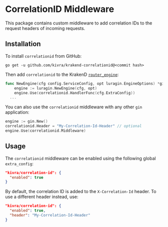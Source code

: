 # CorrelationID Middleware

This package contains custom middleware to add correlation IDs to the request
headers of incoming requests.

## Installation

To install `correlationid` from GitHub:

    go get -u github.com/kivra/krakend-correlationid@<commit hash>

Then add `correlationid` to the KrakenD [`router_engine`](https://github.com/devopsfaith/krakend-ce/blob/master/router_engine.go):

```go
func NewEngine(cfg config.ServiceConfig, opt luragin.EngineOptions) *gin.Engine {
	engine := luragin.NewEngine(cfg, opt)
	engine.Use(correlationid.HandlerFunc(cfg.ExtraConfig))
  ...
```

You can also use the `correlationid` middleware with any other `gin` application:

```go
engine := gin.New()
correlationid.Header = "My-Correlation-Id-Header" // optional
engine.Use(correlationid.Middleware)
```

## Usage

The `correlationid` middleware can be enabled using the following global
`extra_config`:

```json
"kivra/correlation-id": {
  "enabled": true
}
```

By default, the correlation ID is added to the `X-Correlation-Id` header. To
use a different header instead, use:

```json
"kivra/correlation-id": {
  "enabled": true,
  "header": "My-Correlation-Id-Header"
}
```
